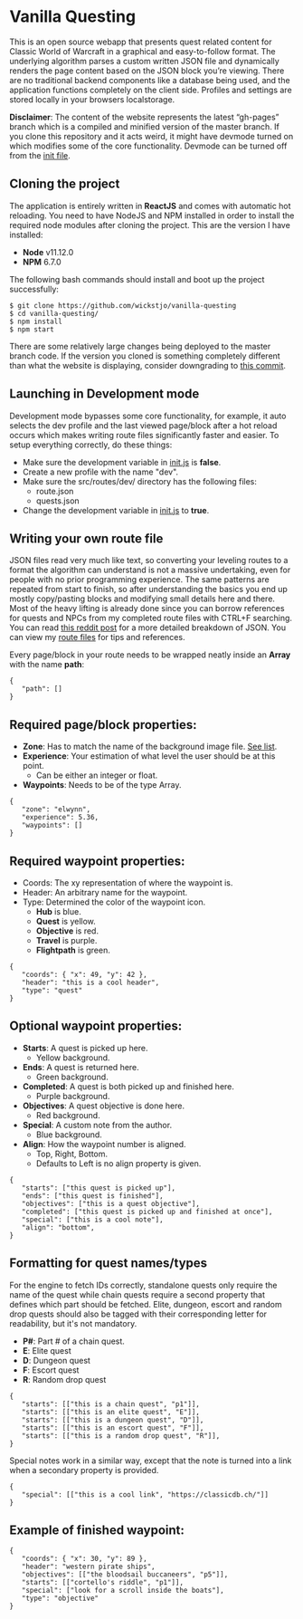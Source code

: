 # Vanilla Questing
This is an open source webapp that presents quest related content for Classic World of Warcraft in a graphical and easy-to-follow format. The underlying algorithm parses a custom written JSON file and dynamically renders the page content based on the JSON block you’re viewing. There are no traditional backend components like a database being used, and the application functions completely on the client side. Profiles and settings are stored locally in your browsers localstorage.

**Disclaimer**: The content of the website represents the latest “gh-pages” branch which is a compiled and minified version of the master branch. If you clone this repository and it acts weird, it might have devmode turned on which modifies some of the core functionality. Devmode can be turned off from the [init file](https://github.com/wickstjo/vanilla-questing/blob/master/src/init.js).

## Cloning the project
The application is entirely written in **ReactJS** and comes with automatic hot reloading. You need to have NodeJS and NPM installed in order to install the required node modules after cloning the project. This are the version I have installed:

* **Node** v11.12.0
* **NPM** 6.7.0

The following bash commands should install and boot up the project successfully:

```
$ git clone https://github.com/wickstjo/vanilla-questing
$ cd vanilla-questing/
$ npm install
$ npm start
```

There are some relatively large changes being deployed to the master branch code. If the version you cloned is something completely different than what the website is displaying, consider downgrading to [this commit](https://github.com/wickstjo/vanilla-questing/tree/f5756699f8c76707c40e5fafc84c09c30708cedf).

## Launching in Development mode
Development mode bypasses some core functionality, for example, it auto selects the dev profile and the last viewed page/block after a hot reload occurs which makes writing route files significantly faster and easier. To setup everything correctly, do these things:

* Make sure the development variable in [init.js](https://github.com/wickstjo/vanilla-questing/blob/master/src/init.js) is **false**.
* Create a new profile with the name "dev".
* Make sure the src/routes/dev/ directory has the following files:
	* route.json
	* quests.json
* Change the development variable in [init.js](https://github.com/wickstjo/vanilla-questing/blob/master/src/init.js) to **true**.

## Writing your own route file
JSON files read very much like text, so converting your leveling routes to a format the algorithm can understand is not a massive undertaking, even for people with no prior programming experience. The same patterns are repeated from start to finish, so after understanding the basics you end up mostly copy/pasting blocks and modifying small details here and there. Most of the heavy lifting is already done since you can borrow references for quests and NPCs from my completed route files with CTRL+F searching. You can read [this reddit post](https://www.reddit.com/r/classicwow/comments/ca6ud9/vanillaquestingme_last_minute_betanew_fresh/et971t5/) for a more detailed breakdown of JSON. You can view my [route files](https://github.com/wickstjo/vanilla-questing/tree/master/src/routes) for tips and references.

Every page/block in your route needs to be wrapped neatly inside an **Array** with the name **path**:
```
{
   "path": []
}
```

## Required page/block properties:

* **Zone**: Has to match the name of the background image file. [See list](https://github.com/wickstjo/vanilla-questing/blob/master/src/funcs/misc.js#L42).
* **Experience**: Your estimation of what level the user should be at this point.
	* Can be either an integer or float. 
* **Waypoints**: Needs to be of the type Array.

```
{
   "zone": "elwynn",
   "experience": 5.36,
   "waypoints": []
}
```

## Required waypoint properties:

* Coords: The xy representation of where the waypoint is.
* Header: An arbitrary name for the waypoint.
* Type: Determined the color of the waypoint icon.
	* **Hub** is blue.
	* **Quest** is yellow.
	* **Objective** is red.
	* **Travel** is purple.
	* **Flightpath** is green.

```
{
   "coords": { "x": 49, "y": 42 },
   "header": "this is a cool header",
   "type": "quest"
}
```
## Optional waypoint properties:

* **Starts**: A quest is picked up here.
	* Yellow background. 
* **Ends**: A quest is returned here.
	* Green background. 
* **Completed**: A quest is both picked up and finished here.
	* Purple background.
* **Objectives**: A quest objective is done here.
	* Red background. 
* **Special**: A custom note from the author.
	* Blue background.
* **Align**: How the waypoint number is aligned.
	* Top, Right, Bottom.
	* Defaults to Left is no align property is given.

```
{
   "starts": ["this quest is picked up"],
   "ends": ["this quest is finished"],
   "objectives": ["this is a quest objective"],
   "completed": ["this quest is picked up and finished at once"],
   "special": ["this is a cool note"],
   "align": "bottom",
}
```

## Formatting for quest names/types
For the engine to fetch IDs correctly, standalone quests only require the name of the quest while chain quests require a second property that defines  which part should be fetched. Elite, dungeon, escort and random drop quests should also be tagged with their corresponding letter for readability, but it's not mandatory.

* **P#**: Part # of a chain quest.
* **E**: Elite quest
* **D**: Dungeon quest
* **F**: Escort quest
* **R**: Random drop quest

```
{
   "starts": [["this is a chain quest", "p1"]],
   "starts": [["this is an elite quest", "E"]],
   "starts": [["this is a dungeon quest", "D"]],
   "starts": [["this is an escort quest", "F"]],
   "starts": [["this is a random drop quest", "R"]],
}
```

Special notes work in a similar way, except that the note is turned into a link when a secondary property is provided.

```
{
   "special": [["this is a cool link", "https://classicdb.ch/"]]
}
```

## Example of finished waypoint:

```
{
   "coords": { "x": 30, "y": 89 },
   "header": "western pirate ships",
   "objectives": [["the bloodsail buccaneers", "p5"]],
   "starts": [["cortello's riddle", "p1"]],
   "special": ["look for a scroll inside the boats"],
   "type": "objective"
}
```